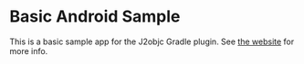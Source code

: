 # Basic Android Sample

This is a basic sample app for the J2objc Gradle plugin. See [the website](https://j2objcgradle.github.io/basicquickstart.html)
for more info.
